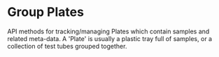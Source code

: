 
# Group Plates

API methods for tracking/managing Plates which contain samples and related meta-data. A 'Plate' is usually a plastic tray full of samples, or a collection of test tubes grouped together.
